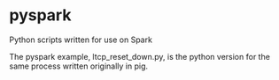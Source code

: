 # pyspark
Python scripts written for use on Spark

The pyspark example, ltcp_reset_down.py, is the python version for the same process written originally in pig.
